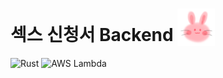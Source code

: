 # 섹스 신청서 Backend <img src="./public/logo.png" alt="" style="width: 60px; height: 60px; vertical-align: bottom;" />

![Rust](https://img.shields.io/badge/Rust-black?style=for-the-badge&logo=rust&logoColor=#E57324)
![AWS Lambda](https://img.shields.io/badge/AWS-Lambda-FF9900?style=for-the-badge&logo=amazonaws&logoColor=white)
